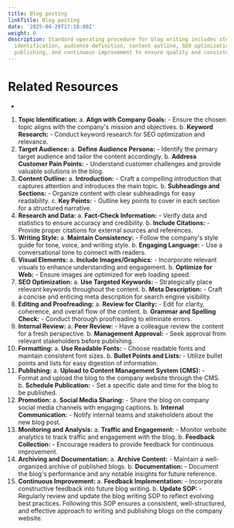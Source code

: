 ```yaml
---
title: Blog posting
linkTitle: Blog posting
date: '2025-04-29T17:10:00Z'
weight: 0
description: Standard operating procedure for blog writing includes steps for topic
  identification, audience definition, content outline, SEO optimization, editing,
  publishing, and continuous improvement to ensure quality and consistency.
---
```



<!-- Unsupported block type: callout -->

<!-- Unsupported block type: column_list -->

# Related Resources

- 




1. **Topic Identification:**   a. **Align with Company Goals:**      - Ensure the chosen topic aligns with the company's mission and objectives.   b. **Keyword Research:**      - Conduct keyword research for SEO optimization and relevance.
2. **Target Audience:**   a. **Define Audience Persona:**      - Identify the primary target audience and tailor the content accordingly.   b. **Address Customer Pain Points:**      - Understand customer challenges and provide valuable solutions in the blog.
3. **Content Outline:**   a. **Introduction:**      - Craft a compelling introduction that captures attention and introduces the main topic.   b. **Subheadings and Sections:**      - Organize content with clear subheadings for easy readability.   c. **Key Points:**      - Outline key points to cover in each section for a structured narrative.
4. **Research and Data:**   a. **Fact-Check Information:**      - Verify data and statistics to ensure accuracy and credibility.   b. **Include Citations:**      - Provide proper citations for external sources and references.
5. **Writing Style:**   a. **Maintain Consistency:**      - Follow the company's style guide for tone, voice, and writing style.   b. **Engaging Language:**      - Use a conversational tone to connect with readers.
6. **Visual Elements:**   a. **Include Images/Graphics:**      - Incorporate relevant visuals to enhance understanding and engagement.   b. **Optimize for Web:**      - Ensure images are optimized for web loading speed.
7. **SEO Optimization:**   a. **Use Targeted Keywords:**      - Strategically place relevant keywords throughout the content.   b. **Meta Description:**      - Craft a concise and enticing meta description for search engine visibility.
8. **Editing and Proofreading:**   a. **Review for Clarity:**      - Edit for clarity, coherence, and overall flow of the content.   b. **Grammar and Spelling Check:**      - Conduct thorough proofreading to eliminate errors.
9. **Internal Review:**   a. **Peer Review:**      - Have a colleague review the content for a fresh perspective.   b. **Management Approval:**      - Seek approval from relevant stakeholders before publishing.
10. **Formatting:**    a. **Use Readable Fonts:**        - Choose readable fonts and maintain consistent font sizes.    b. **Bullet Points and Lists:**        - Utilize bullet points and lists for easy digestion of information.
11. **Publishing:**    a. **Upload to Content Management System (CMS):**        - Format and upload the blog to the company website through the CMS.    b. **Schedule Publication:**        - Set a specific date and time for the blog to be published.
12. **Promotion:**    a. **Social Media Sharing:**        - Share the blog on company social media channels with engaging captions.    b. **Internal Communication:**        - Notify internal teams and stakeholders about the new blog post.
13. **Monitoring and Analysis:**    a. **Traffic and Engagement:**        - Monitor website analytics to track traffic and engagement with the blog.    b. **Feedback Collection:**        - Encourage readers to provide feedback for continuous improvement.
14. **Archiving and Documentation:**    a. **Archive Content:**        - Maintain a well-organized archive of published blogs.    b. **Documentation:**        - Document the blog's performance and any notable insights for future reference.
15. **Continuous Improvement:**    a. **Feedback Implementation:**        - Incorporate constructive feedback into future blog writing.    b. **Update SOP:**        - Regularly review and update the blog writing SOP to reflect evolving best practices.
Following this SOP ensures a consistent, well-structured, and effective approach to writing and publishing blogs on the company website.